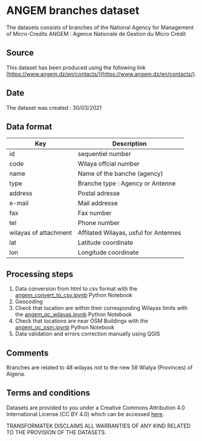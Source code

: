 # ANGEM branches dataset
The datasets consists of branches of the National Agency for Management of Micro-Credits 
ANGEM : Agence Nationale de Gestion du Micro Crédit 


## Source

This dataset has been produced using the following link
[https://www.angem.dz/en/contacts/](https://www.angem.dz/en/contacts/).

## Date 

The dataset was created : 30/03/2021 

## Data format

| Key          | Description | 
| ------------ | -----------------------|
|id| sequentiel number |
|code| Wilaya offcial number |
|name| Name of the banche (agency) |
|type| Branche type : Agency or Antenne |
|address| Postal adresse |
|e-mail| Mail addresse |
|fax| Fax number |
|tel| Phone number |
|wilayas of attachment | Affilated Wilayas, usful for Antennes  |
|lat| Latitude coordinate |
|lon| Longitude coordinate |

## Processing steps

1. Data conversion from html to csv format with the [angem_convert_to_csv.ipynb](./angem_convert_to_csv.ipynb) Python Notebook
1. Geocoding
1. Check that location are within their corresponding Wilayas limits with the [angem_qc_wilayas.ipynb](./angem_qc_wilayas.ipynb) Python Notebook
1. Check that locations are near OSM Buildings with the [angem_qc_osm.ipynb](./angem_qc_osm.ipynb) Python Notebook 
1. Data validation and errors correction manually using QGIS

## Comments

Branches are related to 48 wilayas not to the new 58 Wialya (Provinces) of Algeria.

## Terms and conditions

Datasets are provided to you under a Creative Commons Attribution 4.0 International License (CC BY 4.0) which can be accessed [here](https://creativecommons.org/licenses/by/4.0/).

TRANSFORMATEK DISCLAIMS ALL WARRANTIES OF ANY KIND RELATED TO THE PROVISION OF THE DATASETS.
